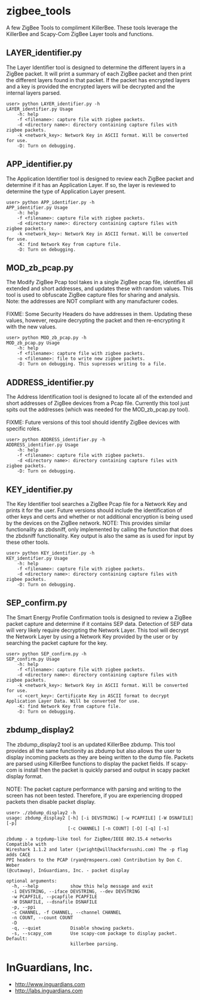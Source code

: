zigbee_tools
============

A few ZigBee Tools to compliment KillerBee. These tools leverage the KillerBee and Scapy-Com ZigBee Layer tools and functions.

## LAYER_identifier.py 
The Layer Identifier tool is designed to determine the different layers in a ZigBee packet. It will print a summary of each ZigBee packet and then print the different layers found in that packet. If the packet has encrypted layers and a key is provided the encrypted layers will be decrypted and the internal layers parsed.

```
user> python LAYER_identifier.py -h
LAYER_identifier.py Usage
    -h: help
    -f <filename>: capture file with zigbee packets.
    -d <directory name>: directory containing capture files with zigbee packets.
    -k <network_key>: Network Key in ASCII format. Will be converted for use.
    -D: Turn on debugging.
```

## APP_identifier.py 
The Application Identifier tool is designed to review each ZigBee packet and determine if it has an Application Layer. If so, the layer is reviewed to determine the type of Application Layer present.

```
user> python APP_identifier.py -h
APP_identifier.py Usage
    -h: help
    -f <filename>: capture file with zigbee packets.
    -d <directory name>: directory containing capture files with zigbee packets.
    -k <network_key>: Network Key in ASCII format. Will be converted for use.
    -K: find Network Key from capture file.
    -D: Turn on debugging.
```

## MOD_zb_pcap.py
The Modify ZigBee Pcap tool takes in a single ZigBee pcap file, identifies all extended and short addresses, and updates these with random values. This tool is used to obfuscate ZigBee capture files for sharing and analysis. Note: the addresses are NOT compliant with any manufacturer codes. <br>
<br>
FIXME: Some Security Headers do have addresses in them. Updating these values, however, require decrypting the packet and then re-encrypting it with the new values.

```
user> python MOD_zb_pcap.py -h
MOD_zb_pcap.py Usage
    -h: help
    -f <filename>: capture file with zigbee packets.
    -o <filename>: file to write new zigbee packets.
    -D: Turn on debugging. This supresses writing to a file.
```

## ADDRESS_identifier.py
The Address Identification tool is designed to locate all of the extended and short addresses of ZigBee devices from a Pcap file. Currently this tool just spits out the addresses (which was needed for the MOD_zb_pcap.py tool). <br>
<br>
FIXME: Future versions of this tool should identify ZigBee devices with specific roles.

```
user> python ADDRESS_identifier.py -h
ADDRESS_identifier.py Usage
    -h: help
    -f <filename>: capture file with zigbee packets.
    -d <directory name>: directory containing capture files with zigbee packets.
    -D: Turn on debugging.
```

## KEY_identifier.py
The Key Identifier tool searches a ZigBee Pcap file for a Network Key and prints it for the user. Future versions should include the identification of other keys and certs and whether or not additional encryption is being used by the devices on the ZigBee network. NOTE: This provides similar functionality as zbdsniff, only implemented by calling the function that does the zbdsniff functionality. Key output is also the same as is used for input by these other tools.

```
user> python KEY_identifier.py -h
KEY_identifier.py Usage
    -h: help
    -f <filename>: capture file with zigbee packets.
    -d <directory name>: directory containing capture files with zigbee packets.
    -D: Turn on debugging.
```

## SEP_confirm.py
The Smart Energy Profile Confirmation tools is designed to review a ZigBee packet capture and determine if it contains SEP data. Detection of SEP data will very likely require decrypting the Network Layer. This tool will decrypt the Network Layer by using a Network Key provided by the user or by searching the packet capture for the key.

```
user> python SEP_confirm.py -h
SEP_confirm.py Usage
    -h: help
    -f <filename>: capture file with zigbee packets.
    -d <directory name>: directory containing capture files with zigbee packets.
    -k <network_key>: Network Key in ASCII format. Will be converted for use.
    -c <cert_key>: Certificate Key in ASCII format to decrypt Application Layer Data. Will be converted for use.
    -K: find Network Key from capture file.
    -D: Turn on debugging.
```

## zbdump_display2
The zbdump_display2 tool is an updated KillerBee zbdump. This tool provides all the same functionity as zbdump but also allows the user to display incoming packets as they are being written to the dump file. Packets are parsed using KillerBee functions to display the packet fields. If scapy-com is install then the packet is quickly parsed and output in scapy packet display format.<br>
<br>
NOTE: The packet capture performance with parsing and writing to the screen has not been tested. Therefore, if you are experiencing dropped packets then disable packet display.

```
user> ./zbdump_display2 -h
usage: zbdump_display2 [-h] [-i DEVSTRING] [-w PCAPFILE] [-W DSNAFILE] [-p]
                       [-c CHANNEL] [-n COUNT] [-D] [-q] [-s]

zbdump - a tcpdump-like tool for ZigBee/IEEE 802.15.4 networks Compatible with
Wireshark 1.1.2 and later (jwright@willhackforsushi.com) The -p flag adds CACE
PPI headers to the PCAP (ryan@rmspeers.com) Contribution by Don C. Weber
(@cutaway), InGuardians, Inc. - packet display

optional arguments:
  -h, --help            show this help message and exit
  -i DEVSTRING, --iface DEVSTRING, --dev DEVSTRING
  -w PCAPFILE, --pcapfile PCAPFILE
  -W DSNAFILE, --dsnafile DSNAFILE
  -p, --ppi
  -c CHANNEL, -f CHANNEL, --channel CHANNEL
  -n COUNT, --count COUNT
  -D
  -q, --quiet           Disable showing packets.
  -s, --scapy_com       Use scapy-com package to display packet. Default:
                        killerbee parsing.

```

# InGuardians, Inc.
- http://www.inguardians.com
- http://labs.inguardians.com
